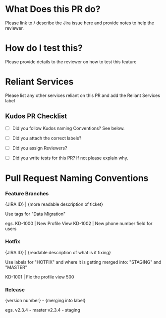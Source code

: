 # What Does this PR do?

Please link to / describe the Jira issue here and provide notes to help the reviewer.

# How do I test this?

Please provide details to the reviewer on how to test this feature

# Reliant Services

Please list any other services reliant on this PR and add the Reliant Services label

## Kudos PR Checklist

- [ ] Did you follow Kudos naming Conventions? See below.
- [ ] Did you attach the correct labels?
- [ ] Did you assign Reviewers?
- [ ] Did you write tests for this PR? If not please explain why.


# Pull Request Naming Conventions
### Feature Branches

{JIRA ID} | {more readable description of ticket}

Use tags for "Data Migration"

egs.
KD-1000 | New Profile View
KD-1002 | New phone number field for users
 
### Hotfix
{JIRA ID} | {readable description of what is it fixing}

Use labels for "HOTFIX" and where it is getting merged into: "STAGING" and "MASTER"

KD-1001 | Fix the profile view 500 
 
### Release

{version number} - {merging into label}

egs.
v2.3.4 - master
v2.3.4 - staging
